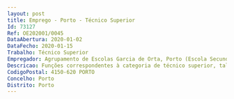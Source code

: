 ```yaml
--- 
layout: post
title: Emprego - Porto - Técnico Superior
Id: 73127
Ref: OE202001/0045
DataAbertura: 2020-01-02
DataFecho: 2020-01-15
Trabalho: Técnico Superior
Empregador: Agrupamento de Escolas Garcia de Orta, Porto (Escola Secundária Garcia de Orta, Porto - Sede)
Descricao: Funções correspondentes à categoria de técnico superior, tal como descrito no Anexo referido no n.º 2 do artigo 88  da LTFP
CodigoPostal: 4150-620 PORTO
Concelho: Porto
Distrito: Porto
--- 
```

